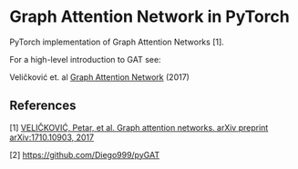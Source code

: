 Graph Attention Network in PyTorch
====

PyTorch implementation of Graph Attention Networks [1].

For a high-level introduction to GAT see:

Veličković et. al [Graph Attention Network](https://arxiv.org/abs/1710.10903) (2017)



## References

[1] [VELIČKOVIĆ, Petar, et al. Graph attention networks. arXiv preprint arXiv:1710.10903, 2017](https://arxiv.org/abs/1710.10903)

[2] https://github.com/Diego999/pyGAT
